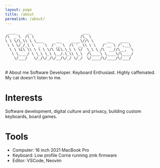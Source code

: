 ```yaml
---
layout: page
title: /about
permalink: /about/
---
```

```
 ____     __                       ___                      
/\  _`\  /\ \                     /\_ \                    
\ \ \/\_\\ \ \___      __     _ __\//\ \      __    ____  
 \ \ \/_/_\ \  _ `\  /'__`\  /\`'__\\ \ \   /'__`\ /',__\ 
  \ \ \L\ \\ \ \ \ \/\ \L\.\_\ \ \/  \_\ \_/\  __//\__, `\
   \ \____/ \ \_\ \_\ \__/.\_\\ \_\  /\____\ \____\/\____/
    \/___/   \/_/\/_/\/__/\/_/ \/_/  \/____/\/____/\/___/ 
```

<br>
# About me
Software Developer. Keyboard Enthusiast. Highly caffeinated. My cat doesn't listen to me.

# Interests
Software development, digital culture and privacy, building custom keyboards, board games.

# Tools
* Computer: 16 inch 2021 MacBook Pro
* Keyboard: Low profile Corne running zmk firmware
* Editor: VSCode, Neovim

